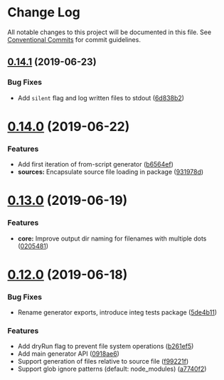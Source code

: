 # Change Log

All notable changes to this project will be documented in this file.
See [Conventional Commits](https://conventionalcommits.org) for commit guidelines.

## [0.14.1](https://github.com/sthzg/jsugen/compare/v0.14.0...v0.14.1) (2019-06-23)


### Bug Fixes

* Add `silent` flag and log written files to stdout ([6d838b2](https://github.com/sthzg/jsugen/commit/6d838b2))





# [0.14.0](https://github.com/sthzg/jsugen/compare/v0.13.0...v0.14.0) (2019-06-22)

### Features

- Add first iteration of from-script generator ([b6564ef](https://github.com/sthzg/jsugen/commit/b6564ef))
- **sources:** Encapsulate source file loading in package ([931978d](https://github.com/sthzg/jsugen/commit/931978d))

# [0.13.0](https://github.com/sthzg/jsugen/compare/v0.12.0...v0.13.0) (2019-06-19)

### Features

- **core:** Improve output dir naming for filenames with multiple dots ([0205481](https://github.com/sthzg/jsugen/commit/0205481))

# [0.12.0](https://github.com/sthzg/jsugen/compare/v0.11.2...v0.12.0) (2019-06-18)

### Bug Fixes

- Rename generator exports, introduce integ tests package ([5de4b11](https://github.com/sthzg/jsugen/commit/5de4b11))

### Features

- Add dryRun flag to prevent file system operations ([b261ef5](https://github.com/sthzg/jsugen/commit/b261ef5))
- Add main generator API ([0918ae6](https://github.com/sthzg/jsugen/commit/0918ae6))
- Support generation of files relative to source file ([f99221f](https://github.com/sthzg/jsugen/commit/f99221f))
- Support glob ignore patterns (default: node_modules) ([a7740f2](https://github.com/sthzg/jsugen/commit/a7740f2))
